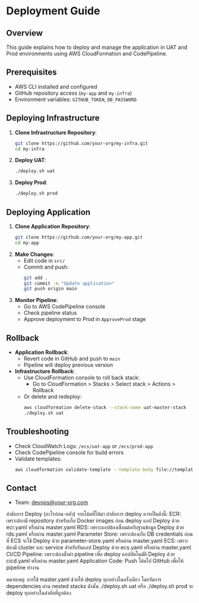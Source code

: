 # Deployment Guide

## Overview
This guide explains how to deploy and manage the application in UAT and Prod environments using AWS CloudFormation and CodePipeline.

## Prerequisites
- AWS CLI installed and configured
- GitHub repository access (`my-app` and `my-infra`)
- Environment variables: `GITHUB_TOKEN`, `DB_PASSWORD`

## Deploying Infrastructure
1. **Clone Infrastructure Repository**:
   ```bash
   git clone https://github.com/your-org/my-infra.git
   cd my-infra
   ```
2. **Deploy UAT**:
   ```bash
   ./deploy.sh uat
   ```
3. **Deploy Prod**:
   ```bash
   ./deploy.sh prod
   ```

## Deploying Application
1. **Clone Application Repository**:
   ```bash
   git clone https://github.com/your-org/my-app.git
   cd my-app
   ```
2. **Make Changes**:
   - Edit code in `src/`
   - Commit and push:
     ```bash
     git add .
     git commit -m "Update application"
     git push origin main
     ```
3. **Monitor Pipeline**:
   - Go to AWS CodePipeline console
   - Check pipeline status
   - Approve deployment to Prod in `ApproveProd` stage

## Rollback
- **Application Rollback**:
  - Revert code in GitHub and push to `main`
  - Pipeline will deploy previous version
- **Infrastructure Rollback**:
  - Use CloudFormation console to roll back stack:
    - Go to CloudFormation > Stacks > Select stack > Actions > Rollback
  - Or delete and redeploy:
    ```bash
    aws cloudformation delete-stack --stack-name uat-master-stack
    ./deploy.sh uat
    ```

## Troubleshooting
- Check CloudWatch Logs: `/ecs/uat-app` or `/ecs/prod-app`
- Check CodePipeline console for build errors
- Validate templates:
  ```bash
  aws cloudformation validate-template --template-body file://templates/master.yaml
  ```

## Contact
- Team: devops@your-org.com

ลำดับการ Deploy (อะไรก่อน-หลัง)
จากโค้ดที่ให้มา ลำดับการ deploy ควรเป็นดังนี้:
ECR: เพราะต้องมี repository สำหรับเก็บ Docker images ก่อน deploy แอป
Deploy ด้วย ecr.yaml หรือผ่าน master.yaml
RDS: เพราะแอปต้องเชื่อมต่อกับฐานข้อมูล
Deploy ด้วย rds.yaml หรือผ่าน master.yaml
Parameter Store: เพราะต้องเก็บ DB credentials ก่อนที่ ECS จะใช้
Deploy ด้วย parameter-store.yaml หรือผ่าน master.yaml
ECS: เพราะต้องมี cluster และ service สำหรับรันแอป
Deploy ด้วย ecs.yaml หรือผ่าน master.yaml
CI/CD Pipeline: เพราะต้องตั้งค่า pipeline เพื่อ deploy แอปอัตโนมัติ
Deploy ด้วย cicd.yaml หรือผ่าน master.yaml
Application Code: Push โค้ดไป GitHub เพื่อให้ pipeline ทำงาน

หมายเหตุ: การใช้ master.yaml ช่วยให้ deploy ทุกอย่างในครั้งเดียว โดยจัดการ dependencies ผ่าน nested stacks ดังนั้น ./deploy.sh uat หรือ ./deploy.sh prod จะ deploy ทุกอย่างในลำดับที่ถูกต้อง